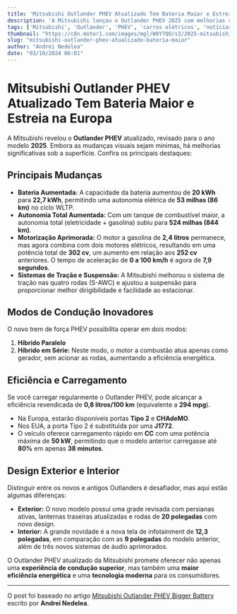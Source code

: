 ```yaml
---
title: 'Mitsubishi Outlander PHEV Atualizado Tem Bateria Maior e Estreia na Europa'
description: 'A Mitsubishi lançou o Outlander PHEV 2025 com melhorias significativas, incluindo uma bateria maior e um sistema de infotainment renovado.'
tags: ['Mitsubishi', 'Outlander', 'PHEV', 'carros elétricos', 'notícias automotivas']
thumbnail: "https://cdn.motor1.com/images/mgl/W8Y7QO/s3/2025-mitsubishi-outlander-phev.jpg"
slug: "mitsubishi-outlander-phev-atualizado-bateria-maior"
author: "Andrei Nedelea"
date: "03/10/2024 06:01"
---
```


# Mitsubishi Outlander PHEV Atualizado Tem Bateria Maior e Estreia na Europa  

A Mitsubishi revelou o **Outlander PHEV** atualizado, revisado para o ano modelo **2025**. Embora as mudanças visuais sejam mínimas, há melhorias significativas sob a superfície. Confira os principais destaques:  

## Principais Mudanças  
- **Bateria Aumentada:** A capacidade da bateria aumentou de **20 kWh** para **22,7 kWh**, permitindo uma autonomia elétrica de **53 milhas (86 km)** no ciclo WLTP.  
- **Autonomia Total Aumentada:** Com um tanque de combustível maior, a autonomia total (eletricidade + gasolina) subiu para **524 milhas (844 km)**.  
- **Motorização Aprimorada:** O motor a gasolina de **2,4 litros** permanece, mas agora combina com dois motores elétricos, resultando em uma potência total de **302 cv**, um aumento em relação aos **252 cv** anteriores. O tempo de aceleração de **0 a 100 km/h** é agora de **7,9 segundos**.  
- **Sistemas de Tração e Suspensão:** A Mitsubishi melhorou o sistema de tração nas quatro rodas (S-AWC) e ajustou a suspensão para proporcionar melhor dirigibilidade e facilidade ao estacionar.  

## Modos de Condução Inovadores  
O novo trem de força PHEV possibilita operar em dois modos:  
1. **Híbrido Paralelo**  
2. **Híbrido em Série:** Neste modo, o motor a combustão atua apenas como gerador, sem acionar as rodas, aumentando a eficiência energética.  

## Eficiência e Carregamento  
Se você carregar regularmente o Outlander PHEV, pode alcançar a eficiência revendicada de **0,8 litros/100 km** (equivalente a **294 mpg**).  
- Na Europa, estarão disponíveis portas **Tipo 2** e **CHAdeMO**.  
- Nos EUA, a porta Tipo 2 é substituída por uma **J1772**.  
- O veículo oferece carregamento rápido em **CC** com uma potência máxima de **50 kW**, permitindo que o modelo anterior carregasse até **80%** em apenas **38 minutos**.  

## Design Exterior e Interior  
Distinguir entre os novos e antigos Outlanders é desafiador, mas aqui estão algumas diferenças:  
- **Exterior:** O novo modelo possui uma grade revisada com persianas ativas, lanternas traseiras atualizadas e rodas de **20 polegadas** com novo design.  
- **Interior:** A grande novidade é a nova tela de infotainment de **12,3 polegadas**, em comparação com as **9 polegadas** do modelo anterior, além de três novos sistemas de áudio aprimorados.  

O Outlander PHEV atualizado da Mitsubishi promete oferecer não apenas uma **experiência de condução superior**, mas também uma **maior eficiência energética** e uma **tecnologia moderna** para os consumidores.  

---  
O post foi baseado no artigo [Mitsubishi Outlander PHEV Bigger Battery](https://insideevs.com/news/735941/mitsubishi-outlander-phev-bigger-battery/) escrito por **Andrei Nedelea**.